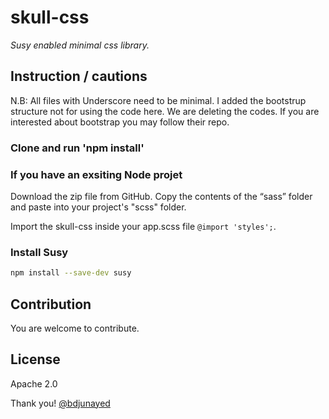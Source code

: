 # skull-css

*Susy enabled minimal css library.*

## Instruction / cautions

N.B: All files with Underscore need to be minimal. I added the bootstrup structure not for using the code here. We are deleting the codes. If you are interested about bootstrap you may follow their repo.

### Clone and run 'npm install'

### If you have an exsiting Node projet

Download the zip file from GitHub.
Copy the contents of the “sass” folder and
paste into your project's "scss" folder.

Import the skull-css inside your app.scss file `@import 'styles';`.

### Install Susy

```bash
npm install --save-dev susy
```

## Contribution

You are welcome to contribute.

## License

Apache 2.0

Thank you!
[@bdjunayed](https://twitter.com/bdjunayed)
